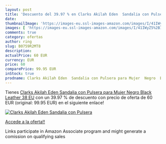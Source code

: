 ```yaml
---
layout: post
title: 'Descuento del 39.97 % en Clarks Akilah Eden  Sandalia con Pulsera'
date: 
thumbnailImage: 'https://images-eu.ssl-images-amazon.com/images/I/41IWyZ5%2B1-L._SL200_.jpg'
images: [ 'https://images-eu.ssl-images-amazon.com/images/I/41IWyZ5%2B1-L._SL200_.jpg' ]
comments: true
category: ofertas
author: ring
slug: B0759R2MT8
description:
actualPrice: 60 EUR
currency: EUR
price: 60
comparePrice: 99.95 EUR
inStock: true
prodname: Clarks Akilah Eden  Sandalia con Pulsera para Mujer  Negro  Black Leather   38 EU
---
```


Tienes [Clarks Akilah Eden  Sandalia con Pulsera para Mujer  Negro  Black Leather   38 EU](https://www.amazon.es/dp/B0759R2MT8/?tag=tolees-21) con un 39.97 % de descuento con precio de oferta de 60 EUR (original: 99.95 EUR) en el siguiente enlace!

[![Clarks Akilah Eden  Sandalia con Pulsera](https://images-eu.ssl-images-amazon.com/images/I/41IWyZ5%2B1-L._SL200_.jpg)](https://www.amazon.es/dp/B0759R2MT8/?tag=tolees-21)

[Accede a la oferta!!](https://www.amazon.es/dp/B0759R2MT8/?tag=tolees-21)

Links participate in Amazon Associate program and might generate a comission on qualifying sales


